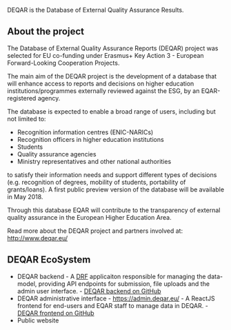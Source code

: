 DEQAR is the Database of External Quality Assurance Results.

## About the project

The Database of External Quality Assurance Reports (DEQAR) project was selected for EU co-funding under Erasmus+ Key Action 3 - European Forward-Looking Cooperation Projects.

The main aim of the DEQAR project is the development of a database that will enhance access to reports and decisions on higher education institutions/programmes externally reviewed against the ESG, by an EQAR-registered agency.

The database is expected to enable a broad range of users, including but not limited to:

* Recognition information centres (ENIC-NARICs)
* Recognition officers in higher education institutions
* Students
* Quality assurance agencies
* Ministry representatives and other national authorities

to satisfy their information needs and support different types of decisions (e.g. recognition of degrees, mobility of students, portability of grants/loans). A first public preview version of the database will be available in May 2018.

Through this database EQAR will contribute to the transparency of external quality assurance in the European Higher Education Area.

Read more about the DEQAR project and partners involved at: <http://www.deqar.eu/>

## DEQAR EcoSystem

* DEQAR backend - A [DRF](http://www.django-rest-framework.org/) applicaiton responsible for managing the data-model, providing API endpoints for submission, file uploads and the admin user interface. - [DEQAR backend on GitHub](https://www.github.com/eqar/eqar_backend)
* DEQAR administrative interface - <https://admin.deqar.eu/> - A ReactJS frontend for end-users and EQAR staff to manage data in DEQAR. - [DEQAR frontend on GitHub](https://www.github.com/eqar/eqar_frontend)
* Public website

